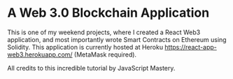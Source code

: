 # A Web 3.0 Blockchain Application
This is one of my weekend projects, where I created a React Web3 application, and most importantly wrote Smart Contracts on Ethereum using Solidity. 
This application is currently hosted at Heroku https://react-app-web3.herokuapp.com/ (MetaMask required).

All credits to this incredible tutorial by JavaScript Mastery.


